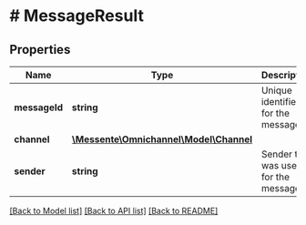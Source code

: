 # # MessageResult

## Properties

Name | Type | Description | Notes
------------ | ------------- | ------------- | -------------
**messageId** | **string** | Unique identifier for the message | 
**channel** | [**\Messente\Omnichannel\Model\Channel**](Channel.md) |  | 
**sender** | **string** | Sender that was used for the message | 

[[Back to Model list]](../../README.md#documentation-for-models) [[Back to API list]](../../README.md#documentation-for-api-endpoints) [[Back to README]](../../README.md)


